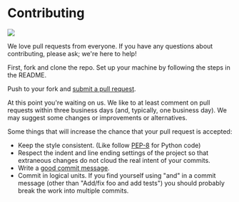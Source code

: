 # Contributing
![](https://cloud.githubusercontent.com/assets/1317406/12853560/606e97fa-cbfa-11e5-9af4-5458d9ba625b.png)

We love pull requests from everyone. If you have any questions about contributing, please ask; we're here to help!

First, fork and clone the repo. Set up your machine by following the steps in the README.

Push to your fork and [submit a pull request](https://help.github.com/articles/using-pull-requests/).

At this point you're waiting on us. We like to at least comment on pull requests
within three business days (and, typically, one business day). We may suggest
some changes or improvements or alternatives.

Some things that will increase the chance that your pull request is accepted:

* Keep the style consistent. (Like follow [PEP-8](http://www.python.org/dev/peps/pep-0008/) for Python code)
* Respect the indent and line ending settings of the project so that 
  extraneous changes do not cloud the real intent of your commits.
* Write a [good commit message](http://tbaggery.com/2008/04/19/a-note-about-git-commit-messages.html).
* Commit in logical units. If you find yourself using "and" in a commit
  message (other than "Add/fix foo and add tests") you should probably
  break the work into multiple commits.
